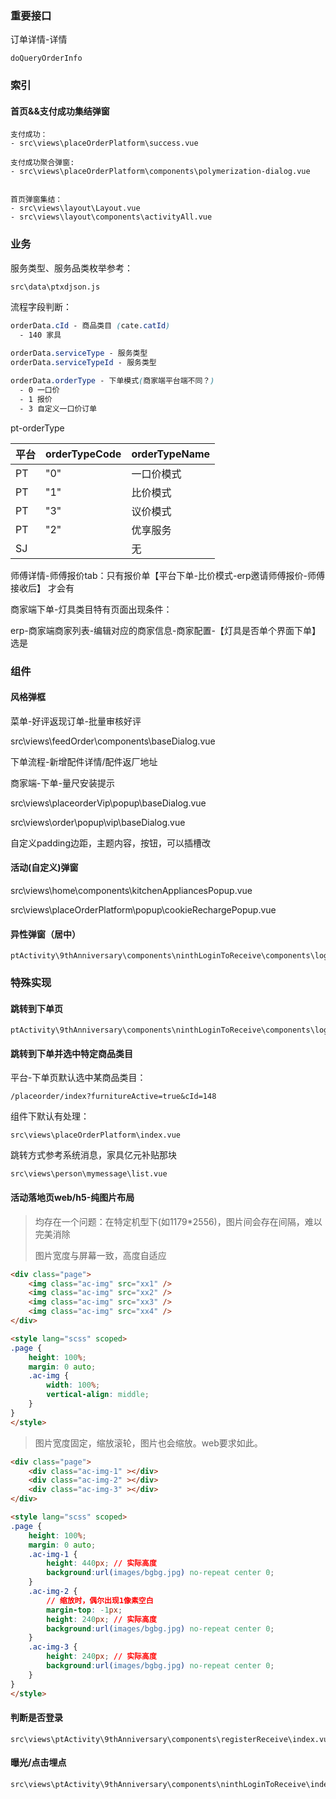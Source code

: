 ### 重要接口

订单详情-详情

```http
doQueryOrderInfo
```



### 索引

#### 首页&&支付成功集结弹窗

```
支付成功：
- src\views\placeOrderPlatform\success.vue

支付成功聚合弹窗:
- src\views\placeOrderPlatform\components\polymerization-dialog.vue


首页弹窗集结：
- src\views\layout\Layout.vue
- src\views\layout\components\activityAll.vue
```



### 业务

服务类型、服务品类枚举参考：

```
src\data\ptxdjson.js
```

流程字段判断：

```css
orderData.cId - 商品类目 (cate.catId)
  - 140 家具
  
orderData.serviceType - 服务类型
orderData.serviceTypeId - 服务类型

orderData.orderType - 下单模式(商家端平台端不同？)
  - 0 一口价
  - 1 报价
  - 3 自定义一口价订单
```

pt-orderType

| 平台 | **orderTypeCode** | **orderTypeName** |
| ---- | ----------------- | ----------------- |
| PT   | "0"               | 一口价模式        |
| PT   | "1"               | 比价模式          |
| PT   | "3"               | 议价模式          |
| PT   | "2"               | 优享服务          |
| SJ   |                   | 无                |



师傅详情-师傅报价tab：只有报价单【平台下单-比价模式-erp邀请师傅报价-师傅接收后】 才会有



商家端下单-灯具类目特有页面出现条件：

erp-商家端商家列表-编辑对应的商家信息-商家配置-【灯具是否单个界面下单】选是



### 组件

#### 风格弹框

菜单-好评返现订单-批量审核好评

src\views\feedOrder\components\baseDialog.vue

下单流程-新增配件详情/配件返厂地址



商家端-下单-量尺安装提示

src\views\placeorderVip\popup\baseDialog.vue

src\views\order\popup\vip\baseDialog.vue

自定义padding边距，主题内容，按钮，可以插槽改



#### 活动(自定义)弹窗

src\views\home\components\kitchenAppliancesPopup.vue

src\views\placeOrderPlatform\popup\cookieRechargePopup.vue



#### 异性弹窗（居中）

```
ptActivity\9thAnniversary\components\ninthLoginToReceive\components\loginReceivePop.vue
```





### 特殊实现

#### 跳转到下单页

```
ptActivity\9thAnniversary\components\ninthLoginToReceive\components\loginReceivePop.vue
```



#### 跳转到下单并选中特定商品类目

平台-下单页默认选中某商品类目：

```
/placeorder/index?furnitureActive=true&cId=148
```

组件下默认有处理：

```
src\views\placeOrderPlatform\index.vue
```

跳转方式参考系统消息，家具亿元补贴那块

```
src\views\person\mymessage\list.vue
```





#### 活动落地页web/h5-纯图片布局

> 均存在一个问题：在特定机型下(如1179*2556)，图片间会存在间隔，难以完美消除
>
> 图片宽度与屏幕一致，高度自适应

```html
<div class="page">
	<img class="ac-img" src="xx1" />
	<img class="ac-img" src="xx2" />
	<img class="ac-img" src="xx3" />
	<img class="ac-img" src="xx4" />
</div>

<style lang="scss" scoped>
.page {
    height: 100%;
    margin: 0 auto;
    .ac-img {
        width: 100%;
        vertical-align: middle;
    }
}
</style>
```

> 图片宽度固定，缩放滚轮，图片也会缩放。web要求如此。

```html
<div class="page">
	<div class="ac-img-1" ></div>
    <div class="ac-img-2" ></div>
    <div class="ac-img-3" ></div>
</div>

<style lang="scss" scoped>
.page {
    height: 100%;
    margin: 0 auto;
    .ac-img-1 {
    	height: 440px; // 实际高度
        background:url(images/bgbg.jpg) no-repeat center 0;
    }
    .ac-img-2 {
        // 缩放时，偶尔出现1像素空白
        margin-top: -1px;
    	height: 240px; // 实际高度
        background:url(images/bgbg.jpg) no-repeat center 0;
    }
    .ac-img-3 {
    	height: 240px; // 实际高度
        background:url(images/bgbg.jpg) no-repeat center 0;
    }
}
</style>
```



#### 判断是否登录

```
src\views\ptActivity\9thAnniversary\components\registerReceive\index.vue
```



#### 曝光/点击埋点

```
src\views\ptActivity\9thAnniversary\components\ninthLoginToReceive\index.vue
```

